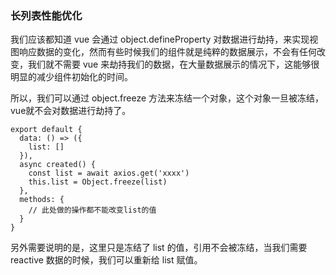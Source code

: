 ### 长列表性能优化

我们应该都知道 vue 会通过 object.defineProperty 对数据进行劫持，来实现视图响应数据的变化，然而有些时候我们的组件就是纯粹的数据展示，不会有任何改变，我们就不需要 vue 来劫持我们的数据，在大量数据展示的情况下，这能够很明显的减少组件初始化的时间。

所以，我们可以通过 object.freeze 方法来冻结一个对象，这个对象一旦被冻结，vue就不会对数据进行劫持了。

```
export default {
  data: () => ({
    list: []
  }),
  async created() {
    const list = await axios.get('xxxx')
    this.list = Object.freeze(list)
  },
  methods: {
    // 此处做的操作都不能改变list的值
  }
}
```

另外需要说明的是，这里只是冻结了 list 的值，引用不会被冻结，当我们需要 reactive 数据的时候，我们可以重新给 list 赋值。